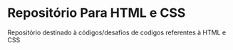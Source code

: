 # Repositório Para HTML e CSS

Repositório destinado à códigos/desafios de codigos referentes à HTML e CSS 